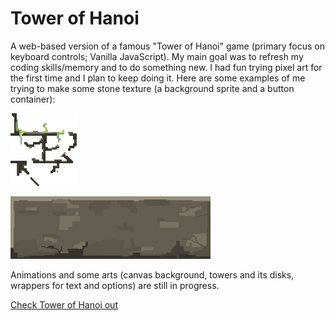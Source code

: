 # Tower of Hanoi
A web-based version of a famous "Tower of Hanoi" game (primary focus on keyboard controls; Vanilla JavaScript). My main goal was to refresh my coding skills/memory and to do something new. I had fun trying pixel art for the first time and I plan to keep doing it. Here are some examples of me trying to make some stone texture (a background sprite and a button container):

![pixel art sprite 1](arts/stone_wall_sprite.png)

<img src="arts/button.png" width="auto" height="100">

Animations and some arts (canvas background, towers and its disks, wrappers for text and options) are still in progress.

[Check Tower of Hanoi out](https://jnannni.github.io/Hanoi_Tower/)
